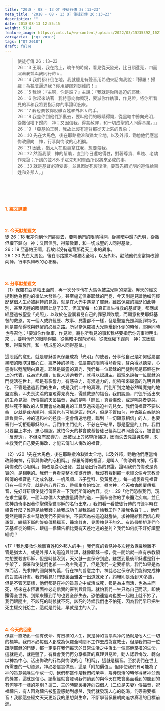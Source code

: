 ```yaml
---
title: "2018 - 08 - 13 QT 使徒行傳 26：13~23"
meta_title: "2018 - 08 - 13 QT 使徒行傳 26：13~23"
description: ""
date: 2018-08-13 12:55:45
weight: 5114
feature_image: https://cmtc.tw/wp-content/uploads/2022/03/15235392_10211799862337740_180693556567566654_o-1.webp
categories: ["QT 2018"]
tags: ["QT 2018"]
draft: false
---
```


<blockquote>使徒行傳 26：13~23<br />
26：13 王啊，我在路上，晌午的時候，看見從天發光，比日頭還亮，四面照著我並與我同行的人。<br />
26：14 我們都仆倒在地，我就聽見有聲音用希伯來話向我說：『掃羅！掃羅！為甚麼逼迫我？你用腳踢刺是難的！』<br />
26：15 我說：『主啊，你是誰？』主說：『我就是你所逼迫的耶穌。<br />
26：16 你起來站著，我特意向你顯現，要派你作執事，作見證，將你所看見的事和我將要指示你的事證明出來。<br />
26：17 我也要救你脫離百姓和外邦人的手。<br />
26：18 我差你到他們那裏去，要叫他們的眼睛得開，從黑暗中歸向光明，從撒但權下歸向　神；又因信我，得蒙赦罪，和一切成聖的人同得基業。』」<br />
26：19 「亞基帕王啊，我故此沒有違背那從天上來的異象；<br />
26：20 先在大馬色，後在耶路撒冷和猶太全地，以及外邦，勸勉他們應當悔改歸向　神，行事與悔改的心相稱。<br />
26：21 因此，猶太人在殿裏拿住我，想要殺我。<br />
26：22 然而我蒙　神的幫助，直到今日還站得住，對著尊貴、卑賤、老幼作見證；所講的並不外乎眾先知和摩西所說將來必成的事，<br />
26：23 就是基督必須受害，並且因從死裏復活，要首先把光明的道傳給百姓和外邦人。」</blockquote><br />
&nbsp;<br />
<br />
&nbsp;<br />
<br />
<span style="color: #ff6600;"><strong>1. </strong><strong>經文誦讀</strong></span><br />
<br />
<span style="color: #ff6600;"><strong> </strong></span><br />
<br />
<span style="color: #ff6600;"><strong>2. 今天默想</strong><strong>經文<br />
</strong></span>徒 26：18 我差你到他們那裏去，要叫他們的眼睛得開，從黑暗中歸向光明，從撒但權下歸向　神；又因信我，得蒙赦罪，和一切成聖的人同得基業。<br />
26：19 亞基帕王啊，我故此沒有違背那從天上來的異象。<br />
26：20 先在大馬色，後在耶路撒冷和猶太全地，以及外邦，勸勉他們應當悔改歸向神，行事與悔改的心相稱。<br />
<br />
&nbsp;<br />
<br />
<span style="color: #ff6600;"><strong>3. 分享默想經文<br />
</strong></span>（1）保羅在亞基帕王面前，再一次分享他在大馬色被主光照的見證。昨天的經文提到他為舊約的律法大發熱心，甚至逼迫信奉耶穌的門徒，今天則是見證他如何經歷整個人生命被翻轉的見證，就是在大光中遇見了耶穌。雖然保羅的經歷如此特別，甚至肉體的眼睛因此瞎了3天，但其實每一位真正重生得救的基督徒，都應該經歷過被聖靈「光照」，以致於在靈裏看見自己的罪惡與敗壞，而願意接受耶穌基督的救恩。每一個人或許經歷、故事、見證都不一樣，但是聖靈光照與認罪悔改，則是靈命得救與甦醒的必經之路。所以當保羅被大光照耀到仆倒的時候，耶穌同時也呼召他：「要派你作執事，作見證，將你所看見的事和我將要指示你的事證明出來…，要叫他們的眼睛得開，從黑暗中歸向光明，從撒但權下歸向　神；又因信我，得蒙赦罪，和一切成聖的人同得基業。」<br />
<br />
這段話的意思，就是耶穌差派保羅成為「光明」的使者，分享他自己是如何從屬靈黑暗的眼瞎耳聾心亡，經歷神的拯救，使屬靈的眼睛得以看見，耳朵得以聽見，心靈得以甦醒明白真道。耶穌是屬靈的真光，我們每一位耶穌的門徒則都是耶穌在世上的代表，成為光和鹽，使世人透過我們，就得以認識主。照理來說每一位耶穌的門徒活在世上，都是有影響力，有感染力，有滲透力的，能夠帶來屬靈的光明與轉化。不管是透過我們的生命，或是我們口中的真理，門徒所到之地必然叫魔鬼的地盤震動，叫失喪沈淪的靈魂得見真光，得聽救恩的福音。我們說過，門徒所活出來的生命見證，所傳揚的天國福音，為的是叫「餘民」真實悔改，或是叫惡者更惡，那些死不悔改的人反而會成為魔鬼的工具反過來逼迫神的兒女。我們傳福音不要以為一定就是成功順利，經常也有可能是逼迫殉道，但是不管如何，神會親自為祂的話負責任，神的道和神的拯救一定會傳遍地極，臨到「一切願意相信」的人，也要審判一切拒絕耶穌的人。我們作主門徒的，不必在乎結果，那是聖靈的工作。我們只要盡上本分，忠心順服。就怕今天的教會或基督徒已經與世界同流合污，被世俗「反滲透」，不但沒有影響力，反被世上的慾望所擄掠，因而失去見證與影響，求主救我們自己要先悔改，才能去傳叫人悔改的福音。<br />
<br />
（2）v20「先在大馬色，後在耶路撒冷和猶太全地，以及外邦，勸勉他們應當悔改歸向神，行事與悔改的心相稱。」保羅所傳的福音，是叫人「悔改轉向神，行事與悔改的心相稱。」悔改是從心出發，並且活出行為的見證，證明我們的悔改是真實的，是相稱的。我們一再看見整本使徒行傳，我沒有看到那一處經文像今天教會所傳的福音是「功成名就、一帆風順、五子登科、發黃騰達」，每一處我看見福音只有一個內容，就是內心與行為，整個生命的悔改，轉向神。今天教會想要傳福音，先好好研讀使徒行傳反省一下我們所傳的內容。徒4：29「他們恐嚇我們，現在求主鑒察，一面叫你僕人大放膽量講你的道，一面伸出你的手來醫治疾病，並且使神蹟奇事因著你聖僕聖僕耶穌的名行出來。」我們看一看使徒行傳的門徒平時在禱告什麼？難道是給我錢？給我成功？給我婚姻？給我工作？給我名聲？…，他們竟然是禱告求主幫助我們不要害怕，不要因為被逼迫就膽怯，求神賜給我們信心與勇氣，繼續不斷的能夠傳揚福音，醫病趕鬼，見證神兒子的名。有時候想想我們今天基督徒的禱告，跟這一個禱告相比竟有天差地遠的差別？我們如何能不好好讀聖經呢？<br />
<br />
v17「我也要救你脫離百姓和外邦人的手。」我們真的看見神多次拯救保羅脫離不管是猶太人，或是外邦人的逼迫與計謀，就像耶穌一樣，從一開始就一直有宗教領袖想要殺害耶穌，但是時候沒到，天父就一直保守到底。雖然到最後耶穌還是釘十字架了，保羅和使徒們也都一一為主殉道了，但是我們一定要相信，我們如果是為神而活，先求神的國與神的義，行在神的旨意之中，神就必定保守我們能夠完成神的旨意與計畫。我們看見12門徒裏面雅各一出道就死了，約翰則是活到90多歲，但是不管怎麼樣，他們都是在神的旨意之中或活或死，都是為主而活，也為主而死，將來在永恆裏面神必定信實的審判與賞罰。就怕我們一生只為自己而活，即使賺得全世界，到頭來賺到手的也要全部失去，恐怕連靈魂也要一起賠上就不妙了。我們跟隨主，不該死的時候就不死，該死的時候我們也不怕死，因為我們早已把生死主權交託給主，這就是門徒，早就是主的人了。<br />
<br />
&nbsp;<br />
<br />
<span style="color: #ff6600;"><strong>4. 今天的回應<br />
</strong></span>保羅一直活出一個有使命、有目標的人生，就是神的旨意與神的話就是他人生一切的標竿。我們不必每個人都成為保羅全時間不工作去成為宣教士，但是我們每一位跟隨耶穌的門徒，都一定要在我們每天的日常生活之中活出一個耶穌掌權的生命，這就是光，就是鹽了。有機會我們再分享福音的真理與見證，勸人認罪悔改、轉向以神為中心，活出悔改的行為與悔改的心「相稱」，這就是福音。至於我們在世上所需要的一切資源，神必定信實供應，這是「附加價值」。但即使我們有可能為了神的旨意犧牲生命或一切，我們都當作是我們的榮幸，期待復活的時候得著神公義的獎賞，這就是信心。讀聖經就會發現我們讀到的與今天在教會裏面看到的聽到的有何等不一樣的差別？這二、三的時間裏接連向四個人（二位是夫妻）傳福音，祝福禱告，有人因為禱告被聖靈感動到想哭，我們就發現人心的乾渴，何等需要福音！我願這些經文天天更新我的思想與生命，不斷學習保羅朝向追求真理的目標前進。
        
